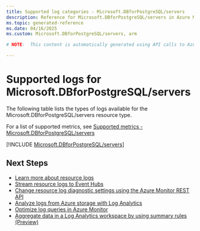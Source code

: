 ```yaml
---
title: Supported log categories - Microsoft.DBforPostgreSQL/servers
description: Reference for Microsoft.DBforPostgreSQL/servers in Azure Monitor Logs.
ms.topic: generated-reference
ms.date: 04/16/2025
ms.custom: Microsoft.DBforPostgreSQL/servers, arm

# NOTE:  This content is automatically generated using API calls to Azure. Any edits made on these files will be overwritten in the next run of the script. 

---
```





# Supported logs for Microsoft.DBforPostgreSQL/servers  
The following table lists the types of logs available for the Microsoft.DBforPostgreSQL/servers resource type.
  
  
  
For a list of supported metrics, see [Supported metrics - Microsoft.DBforPostgreSQL/servers](../supported-metrics/microsoft-dbforpostgresql-servers-metrics.md)  
  

  
[!INCLUDE [Microsoft.DBforPostgreSQL/servers](~/reusable-content/ce-skilling/azure/includes/azure-monitor/reference/logs/microsoft-dbforpostgresql-servers-logs-include.md)]  
  

## Next Steps

* [Learn more about resource logs](/azure/azure-monitor/essentials/platform-logs-overview)
* [Stream resource logs to Event Hubs](/azure/azure-monitor/essentials/resource-logs#send-to-azure-event-hubs)
* [Change resource log diagnostic settings using the Azure Monitor REST API](/rest/api/monitor/diagnosticsettings)
* [Analyze logs from Azure storage with Log Analytics](/azure/azure-monitor/essentials/resource-logs#send-to-log-analytics-workspace)
* [Optimize log queries in Azure Monitor](/azure/azure-monitor/logs/query-optimization)
* [Aggregate data in a Log Analytics workspace by using summary rules (Preview)](/azure/azure-monitor/logs/summary-rules)